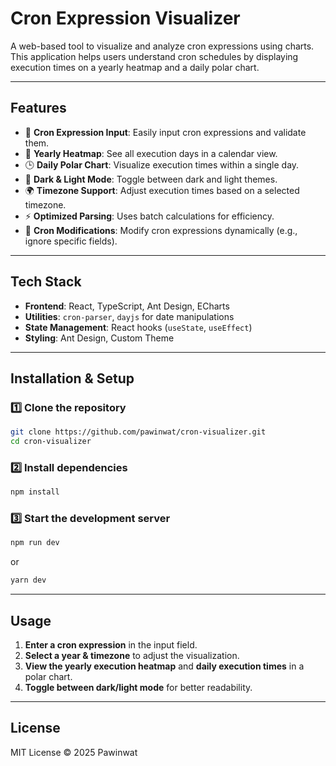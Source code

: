 # **Cron Expression Visualizer**  
A web-based tool to visualize and analyze cron expressions using charts. This application helps users understand cron schedules by displaying execution times on a yearly heatmap and a daily polar chart.

---

## **Features**
- 🌟 **Cron Expression Input**: Easily input cron expressions and validate them.  
- 📅 **Yearly Heatmap**: See all execution days in a calendar view.  
- 🕒 **Daily Polar Chart**: Visualize execution times within a single day.  
- 🎨 **Dark & Light Mode**: Toggle between dark and light themes.  
- 🌍 **Timezone Support**: Adjust execution times based on a selected timezone.  
- ⚡ **Optimized Parsing**: Uses batch calculations for efficiency.  
- 🔄 **Cron Modifications**: Modify cron expressions dynamically (e.g., ignore specific fields).  

---

## **Tech Stack**
- **Frontend**: React, TypeScript, Ant Design, ECharts  
- **Utilities**: `cron-parser`, `dayjs` for date manipulations  
- **State Management**: React hooks (`useState`, `useEffect`)  
- **Styling**: Ant Design, Custom Theme  

---

## **Installation & Setup**
### **1️⃣ Clone the repository**
```sh
git clone https://github.com/pawinwat/cron-visualizer.git
cd cron-visualizer
```

### **2️⃣ Install dependencies**
```sh
npm install
```

### **3️⃣ Start the development server**
```sh
npm run dev
```
or  
```sh
yarn dev
```

---

## **Usage**
1. **Enter a cron expression** in the input field.  
2. **Select a year & timezone** to adjust the visualization.  
3. **View the yearly execution heatmap** and **daily execution times** in a polar chart.  
4. **Toggle between dark/light mode** for better readability.  

---

## **License**
MIT License © 2025 Pawinwat
